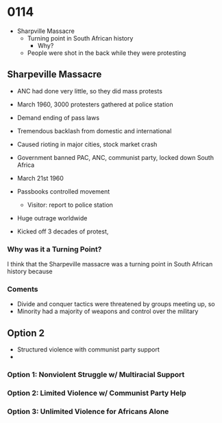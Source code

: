# 0114

- Sharpville Massacre
    - Turning point in South African history
        - Why?
    - People were shot in the back while they were protesting

## Sharpeville Massacre
- ANC had done very little, so they did mass protests
- March 1960, 3000 protesters gathered at police station
- Demand ending of pass laws
- Tremendous backlash from domestic and international
- Caused rioting in major cities, stock market crash
- Government banned PAC, ANC, communist party, locked down South Africa

- March 21st 1960
- Passbooks controlled movement
    - Visitor: report to police station
- Huge outrage worldwide
- Kicked off 3 decades of protest, 

### Why was it a Turning Point?
I think that the Sharpeville massacre was a turning point in South African history because

### Coments
- Divide and conquer tactics were threatened by groups meeting up, so
- Minority had a majority of weapons and control over the military

## Option 2
- Structured violence with communist party support
- 

### Option 1: Nonviolent Struggle w/ Multiracial Support

### Option 2: Limited Violence w/ Communist Party Help




### Option 3: Unlimited Violence for Africans Alone




